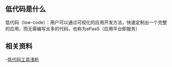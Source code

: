 ## 低代码是什么
低代码（low-code）：用户可以通过可视化的应用开发方法，快速定制出一个完整的应用，而无需编写太多的代码，也称为aPaaS（应用平台即服务）

## 相关资料
-[低代码工具浅析](https://mp.weixin.qq.com/s/pBS727XUz5Y5upeWvtJ6Lw)
